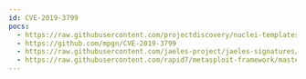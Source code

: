 ```yaml
---
id: CVE-2019-3799
pocs:
  - https://raw.githubusercontent.com/projectdiscovery/nuclei-templates/master/cves/2019/CVE-2019-3799.yaml
  - https://github.com/mpgn/CVE-2019-3799
  - https://raw.githubusercontent.com/jaeles-project/jaeles-signatures/master/cves/spring-cloud-path-traversal-cve-2019-3799.yaml
  - https://raw.githubusercontent.com/rapid7/metasploit-framework/master/modules/auxiliary/scanner/http/springcloud_traversal.rb
---
```

